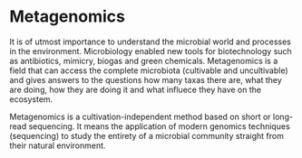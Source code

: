 # Metagenomics

It is of utmost importance to understand the microbial world and processes in the environment. Microbiology enabled new tools for biotechnology such as antibiotics, mimicry, biogas and green chemicals. Metagenomics is a field that can access the complete microbiota (cultivable and uncultivable) and gives answers to the questions how many taxas there are, what they are doing, how they are doing it and what influece they have on the ecosystem. 

Metagenomics is a cultivation-independent method based on short or long-read sequencing. It means the application of modern genomics techniques (sequencing) to study the entirety of a microbial community straight from their natural environment. 